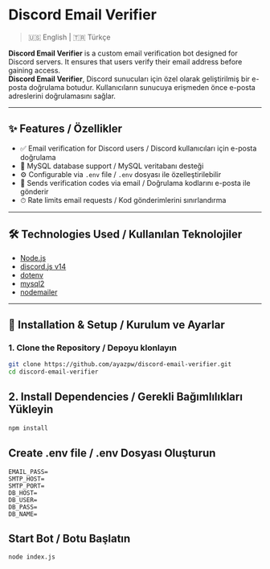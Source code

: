 
# Discord Email Verifier

> 🇺🇸 English | 🇹🇷 Türkçe 

**Discord Email Verifier** is a custom email verification bot designed for Discord servers. It ensures that users verify their email address before gaining access.  
**Discord Email Verifier**, Discord sunucuları için özel olarak geliştirilmiş bir e-posta doğrulama botudur. Kullanıcıların sunucuya erişmeden önce e-posta adreslerini doğrulamasını sağlar.

---

## ✨ Features / Özellikler

- ✅ Email verification for Discord users / Discord kullanıcıları için e-posta doğrulama
- 💾 MySQL database support / MySQL veritabanı desteği
- ⚙️ Configurable via `.env` file / `.env` dosyası ile özelleştirilebilir
- 📧 Sends verification codes via email / Doğrulama kodlarını e-posta ile gönderir
- ⏱ Rate limits email requests / Kod gönderimlerini sınırlandırma

---

## 🛠 Technologies Used / Kullanılan Teknolojiler

- [Node.js](https://nodejs.org/)
- [discord.js v14](https://discord.js.org/)
- [dotenv](https://www.npmjs.com/package/dotenv)
- [mysql2](https://www.npmjs.com/package/mysql2)
- [nodemailer](https://www.npmjs.com/package/nodemailer)

---

## 🚀 Installation & Setup / Kurulum ve Ayarlar

### 1. Clone the Repository / Depoyu klonlayın
```bash
git clone https://github.com/ayazpw/discord-email-verifier.git
cd discord-email-verifier 
```

##  2. Install Dependencies / Gerekli Bağımlılıkları Yükleyin
```bash
npm install
```

## Create .env file / .env Dosyası Oluşturun
```EMAIL_USER=
EMAIL_PASS=
SMTP_HOST=
SMTP_PORT=
DB_HOST=
DB_USER=
DB_PASS=
DB_NAME=
```
## Start Bot / Botu Başlatın
```bash
node index.js
```
